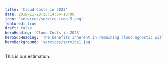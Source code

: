```yaml
---
title: 'Cloud Costs in 2023'
date: 2018-11-28T15:14:54+10:00
icon: 'services/service-icon-5.png'
featured: true
draft: false
heroHeading: 'Cloud Costs in 2023'
heroSubHeading: 'The benefits inherent in remaining cloud agnostic will become clear over the next decade'
heroBackground: 'services/service1.jpg'
---
```


This is our estimation.
